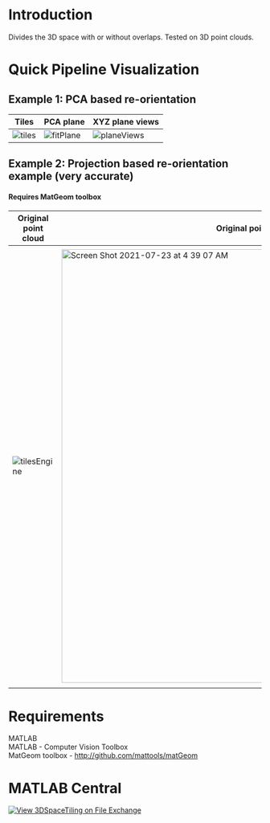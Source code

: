 # Introduction
Divides the 3D space with or without overlaps. Tested on 3D point clouds.

# Quick Pipeline Visualization
## Example 1: PCA based re-orientation
| Tiles  | PCA plane | XYZ plane views |
| ------------- | ------------- | ------------- |
| ![tiles](https://user-images.githubusercontent.com/28588878/126412827-74ba8010-4206-4511-b967-8334eade1bff.png)  | ![fitPlane](https://user-images.githubusercontent.com/28588878/126412858-4d5d8a06-2882-4f38-bf2a-befea5c2a28c.png)  | ![planeViews](https://user-images.githubusercontent.com/28588878/126412838-2ab6aa8a-1744-493a-8032-33e0b4a2253f.png) |

## Example 2: Projection based re-orientation example (very accurate)
#### Requires MatGeom toolbox
| Original point cloud  | Original point cloud XYZ planes | Re-oriented XYZ plane views |
| ------------- | ------------- | ------------- |
| ![tilesEngine](https://user-images.githubusercontent.com/28588878/127075812-c2996924-7541-4cab-ab05-df48e0c8affa.png) | <img width="863" alt="Screen Shot 2021-07-23 at 4 39 07 AM" src="https://user-images.githubusercontent.com/28588878/126776720-28232c94-2537-4f3e-9e9e-425d39643b4a.png"> | <img width="874" alt="Screen Shot 2021-07-23 at 4 39 23 AM" src="https://user-images.githubusercontent.com/28588878/126776740-376f342a-43cf-47d9-9d8e-a9fd595b07ae.png"> |

# Requirements
MATLAB <br />
MATLAB - Computer Vision Toolbox <br />
MatGeom toolbox - http://github.com/mattools/matGeom

# MATLAB Central
[![View 3DSpaceTiling on File Exchange](https://www.mathworks.com/matlabcentral/images/matlab-file-exchange.svg)](https://www.mathworks.com/matlabcentral/fileexchange/96128-3dspacetiling)
